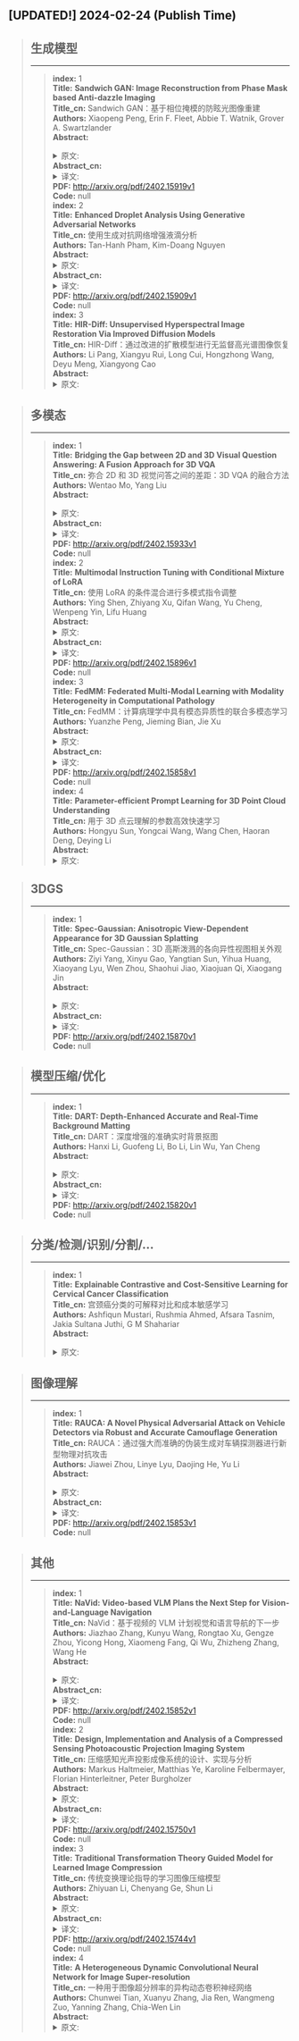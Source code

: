## [UPDATED!] **2024-02-24** (Publish Time)

>## **生成模型**
>---
>>**index:** 1<br />
**Title:** **Sandwich GAN: Image Reconstruction from Phase Mask based Anti-dazzle Imaging**<br />
**Title_cn:** Sandwich GAN：基于相位掩模的防眩光图像重建<br />
**Authors:** Xiaopeng Peng, Erin F. Fleet, Abbie T. Watnik, Grover A. Swartzlander<br />
**Abstract:** <details><summary>原文: </summary>Conventional camera systems are susceptible to the adverse effects of laser dazzle, which may over-saturate an image or cause permanent damage to pixels. To address this problem, we developed an approach combining point spread function engineering whereby a wavefront-coded mask in the pupil plane blurs both the laser and scene, together with a deep neural sandwich network. In addition to protecting the sensor, our approach jointly removes the laser from the scene and reconstructs a satisfactory deblurred image. Image recovery is achieved by wrapping two generative adversarial networks (GANs) around a learnable non-blind image deconvolution module. We trained the Sandwich GAN (SGAN) to suppress the peak laser irradiance as high as $10^6$ times the sensor saturation threshold - the point at which the bare system without the phase mask may exhibit damage. The end-to-end training includes physics-based modeling of the imaging system whereby a laser having an arbitrary angle of incidence is superimposed on images from a large publicly available library. The trained system was validated in the laboratory for laser strengths up to $10^4$ times the saturation value. The proposed image restoration model quantitatively and qualitatively outperforms other methods for a wide range of scene contents, illumination conditions, laser strengths, and noise characteristics.</details>
**Abstract_cn:** <details><summary>译文: </summary>传统的相机系统容易受到激光眩光的不利影响，这可能会使图像过度饱和或对像素造成永久性损坏。为了解决这个问题，我们开发了一种结合点扩散函数工程的方法，其中光瞳平面中的波前编码掩模与深度神经三明治网络一起模糊激光和场景。除了保护传感器之外，我们的方法还共同从场景中移除激光并重建令人满意的去模糊图像。图像恢复是通过在可学习的非盲图像反卷积模块周围包裹两个生成对抗网络（GAN）来实现的。我们训练了 Sandwich GAN (SGAN)，以将峰值激光辐照度抑制高达传感器饱和阈值的 10^6 倍，即没有相位掩模的裸系统可能会出现损坏的点。端到端训练包括基于物理的成像系统建模，其中具有任意入射角的激光叠加在来自大型公共可用库的图像上。经过训练的系统在实验室中经过验证，激光强度高达饱和值的 10^4$ 倍。对于广泛的场景内容、照明条件、激光强度和噪声特性，所提出的图像恢复模型在数量和质量上都优于其他方法。</details>
**PDF:** <http://arxiv.org/pdf/2402.15919v1><br />
**Code:** null<br />
>>**index:** 2<br />
**Title:** **Enhanced Droplet Analysis Using Generative Adversarial Networks**<br />
**Title_cn:** 使用生成对抗网络增强液滴分析<br />
**Authors:** Tan-Hanh Pham, Kim-Doang Nguyen<br />
**Abstract:** <details><summary>原文: </summary>Precision devices play an important role in enhancing production quality and productivity in agricultural systems. Therefore, the optimization of these devices is essential in precision agriculture. Recently, with the advancements of deep learning, there have been several studies aiming to harness its capabilities for improving spray system performance. However, the effectiveness of these methods heavily depends on the size of the training dataset, which is expensive and time-consuming to collect. To address the challenge of insufficient training samples, this paper proposes an alternative solution by generating artificial images of droplets using generative adversarial networks (GAN). The GAN model is trained by using a small dataset captured by a high-speed camera and capable of generating images with progressively increasing resolution. The results demonstrate that the model can generate high-quality images with the size of $1024\times1024$. Furthermore, this research leverages recent advancements in computer vision and deep learning to develop a light droplet detector using the synthetic dataset. As a result, the detection model achieves a 16.06\% increase in mean average precision (mAP) when utilizing the synthetic dataset. To the best of our knowledge, this work stands as the first to employ a generative model for augmenting droplet detection. Its significance lies not only in optimizing nozzle design for constructing efficient spray systems but also in addressing the common challenge of insufficient data in various precision agriculture tasks. This work offers a critical contribution to conserving resources while striving for optimal and sustainable agricultural practices.</details>
**Abstract_cn:** <details><summary>译文: </summary>精密设备在提高农业系统的生产质量和生产力方面发挥着重要作用。因此，这些设备的优化在精准农业中至关重要。最近，随着深度学习的进步，已经有几项研究旨在利用其能力来提高喷雾系统的性能。然而，这些方法的有效性在很大程度上取决于训练数据集的大小，而训练数据集的收集成本昂贵且耗时。为了解决训练样本不足的挑战，本文提出了一种替代解决方案，即使用生成对抗网络（GAN）生成液滴的人工图像。 GAN 模型使用高速摄像机捕获的小型数据集进行训练，能够生成分辨率逐渐增加的图像。结果表明，该模型可以生成大小为$1024\times1024$的高质量图像。此外，这项研究利用计算机视觉和深度学习的最新进展，使用合成数据集开发光滴探测器。因此，在利用合成数据集时，检测模型的平均精度 (mAP) 提高了 16.06%。据我们所知，这项工作是第一个采用生成模型来增强液滴检测的工作。其意义不仅在于优化喷嘴设计以构建高效喷雾系统，还在于解决各种精准农业任务中数据不足的共同挑战。这项工作为保护资源、同时努力实现最佳和可持续的农业实践做出了重要贡献。</details>
**PDF:** <http://arxiv.org/pdf/2402.15909v1><br />
**Code:** null<br />
>>**index:** 3<br />
**Title:** **HIR-Diff: Unsupervised Hyperspectral Image Restoration Via Improved Diffusion Models**<br />
**Title_cn:** HIR-Diff：通过改进的扩散模型进行无监督高光谱图像恢复<br />
**Authors:** Li Pang, Xiangyu Rui, Long Cui, Hongzhong Wang, Deyu Meng, Xiangyong Cao<br />
**Abstract:** <details><summary>原文: </summary>Hyperspectral image (HSI) restoration aims at recovering clean images from degraded observations and plays a vital role in downstream tasks. Existing model-based methods have limitations in accurately modeling the complex image characteristics with handcraft priors, and deep learning-based methods suffer from poor generalization ability. To alleviate these issues, this paper proposes an unsupervised HSI restoration framework with pre-trained diffusion model (HIR-Diff), which restores the clean HSIs from the product of two low-rank components, i.e., the reduced image and the coefficient matrix. Specifically, the reduced image, which has a low spectral dimension, lies in the image field and can be inferred from our improved diffusion model where a new guidance function with total variation (TV) prior is designed to ensure that the reduced image can be well sampled. The coefficient matrix can be effectively pre-estimated based on singular value decomposition (SVD) and rank-revealing QR (RRQR) factorization. Furthermore, a novel exponential noise schedule is proposed to accelerate the restoration process (about 5$\times$ acceleration for denoising) with little performance decrease. Extensive experimental results validate the superiority of our method in both performance and speed on a variety of HSI restoration tasks, including HSI denoising, noisy HSI super-resolution, and noisy HSI inpainting. The code is available at https://github.com/LiPang/HIRDiff.</details>
**Abstract_cn:** <details><summary>译文: </summary>高光谱图像（HSI）恢复旨在从退化的观测中恢复干净的图像，并在下游任务中发挥着至关重要的作用。现有的基于模型的方法在利用手工先验对复杂图像特征进行精确建模方面存在局限性，而基于深度学习的方法泛化能力较差。为了缓解这些问题，本文提出了一种带有预训练扩散模型（HIR-Diff）的无监督 HSI 恢复框架，该框架从两个低秩分量（即缩小图像和系数矩阵）的乘积恢复干净的 HSI。具体来说，缩小后的图像具有低光谱维度，位于像场中，可以从我们改进的扩散模型中推断出，其中设计了具有总变分（TV）先验的新引导函数，以确保缩小后的图像能够很好地采样。基于奇异值分解（SVD）和秩揭示 QR（RRQR）分解，可以有效地预先估计系数矩阵。此外，还提出了一种新颖的指数噪声调度来加速恢复过程（去噪加速大约 5 倍），而性能几乎没有下降。大量的实验结果验证了我们的方法在各种 HSI 恢复任务上的性能和速度方面的优越性，包括 HSI 去噪、噪声 HSI 超分辨率和噪声 HSI 修复。代码可在 https://github.com/LiPang/HIRDiff 获取。</details>
**PDF:** <http://arxiv.org/pdf/2402.15865v1><br />
**Code:** null<br />
>>**index:** 4<br />
**Title:** **A Generative Machine Learning Model for Material Microstructure 3D Reconstruction and Performance Evaluation**<br />
**Title_cn:** 用于材料微观结构 3D 重建和性能评估的生成机器学习模型<br />
**Authors:** Yilin Zheng, Zhigong Song<br />
**Abstract:** <details><summary>原文: </summary>The reconstruction of 3D microstructures from 2D slices is considered to hold significant value in predicting the spatial structure and physical properties of materials.The dimensional extension from 2D to 3D is viewed as a highly challenging inverse problem from the current technological perspective.Recently,methods based on generative adversarial networks have garnered widespread attention.However,they are still hampered by numerous limitations,including oversimplified models,a requirement for a substantial number of training samples,and difficulties in achieving model convergence during training.In light of this,a novel generative model that integrates the multiscale properties of U-net with and the generative capabilities of GAN has been proposed.Based on this,the innovative construction of a multi-scale channel aggregation module,a multi-scale hierarchical feature aggregation module and a convolutional block attention mechanism can better capture the properties of the material microstructure and extract the image information.The model's accuracy is further improved by combining the image regularization loss with the Wasserstein distance loss.In addition,this study utilizes the anisotropy index to accurately distinguish the nature of the image,which can clearly determine the isotropy and anisotropy of the image.It is also the first time that the generation quality of material samples from different domains is evaluated and the performance of the model itself is compared.The experimental results demonstrate that the present model not only shows a very high similarity between the generated 3D structures and real samples but is also highly consistent with real data in terms of statistical data analysis.</details>
**Abstract_cn:** <details><summary>译文: </summary>从2D切片重建3D微观结构被认为在预测材料的空间结构和物理性质方面具有重要价值。从2D到3D的维度扩展从当前技术角度来看被视为一个极具挑战性的反问题。最近，基于方法生成对抗网络的研究受到了广泛的关注。然而，它们仍然受到许多限制的阻碍，包括模型过于简化、需要大量训练样本、训练过程中模型难以收敛等。有鉴于此，一种新颖的生成对抗网络提出了融合U-net的多尺度特性和GAN的生成能力的模型，并在此基础上创新性地构建了多尺度通道聚合模块、多尺度层次特征聚合模块和卷积块注意力模块该机制可以更好地捕捉材料微观结构的特性并提取图像信息。通过将图像正则化损失与Wasserstein距离损失相结合，进一步提高了模型的精度。此外，本研究利用各向异性指数来准确区分材料的性质。图像，可以清晰地判断图像的各向同性和各向异性。这也是首次对不同领域的材料样本的生成质量进行评估并比较模型本身的性能。实验结果表明，本模型不仅显示出生成的3D结构与真实样本之间非常高的相似性，而且在统计数据分析方面也与真实数据高度一致。</details>
**PDF:** <http://arxiv.org/pdf/2402.15815v1><br />
**Code:** null<br />
>>**index:** 5<br />
**Title:** **Intelligent Director: An Automatic Framework for Dynamic Visual Composition using ChatGPT**<br />
**Title_cn:** 智能导演：使用 ChatGPT 的动态视觉合成自动框架<br />
**Authors:** Sixiao Zheng, Jingyang Huo, Yu Wang, Yanwei Fu<br />
**Abstract:** <details><summary>原文: </summary>With the rise of short video platforms represented by TikTok, the trend of users expressing their creativity through photos and videos has increased dramatically. However, ordinary users lack the professional skills to produce high-quality videos using professional creation software. To meet the demand for intelligent and user-friendly video creation tools, we propose the Dynamic Visual Composition (DVC) task, an interesting and challenging task that aims to automatically integrate various media elements based on user requirements and create storytelling videos. We propose an Intelligent Director framework, utilizing LENS to generate descriptions for images and video frames and combining ChatGPT to generate coherent captions while recommending appropriate music names. Then, the best-matched music is obtained through music retrieval. Then, materials such as captions, images, videos, and music are integrated to seamlessly synthesize the video. Finally, we apply AnimeGANv2 for style transfer. We construct UCF101-DVC and Personal Album datasets and verified the effectiveness of our framework in solving DVC through qualitative and quantitative comparisons, along with user studies, demonstrating its substantial potential.</details>
**Abstract_cn:** <details><summary>译文: </summary>随着以TikTok为代表的短视频平台的崛起，用户通过照片和视频表达创意的趋势急剧增加。然而，普通用户缺乏使用专业创作软件制作高质量视频的专业技能。为了满足智能和用户友好的视频创作工具的需求，我们提出了动态视觉合成（DVC）任务，这是一项有趣且具有挑战性的任务，旨在根据用户需求自动集成各种媒体元素并创建讲故事的视频。我们提出了一个智能导演框架，利用 LENS 生成图像和视频帧的描述，并结合 ChatGPT 生成连贯的字幕，同时推荐适当的音乐名称。然后，通过音乐检索得到最匹配的音乐。然后，将字幕、图像、视频和音乐等素材整合起来，无缝合成视频。最后，我们应用 AnimeGANv2 进行风格迁移。我们构建了 UCF101-DVC 和个人相册数据集，并通过定性和定量比较以及用户研究验证了我们的框架在解决 DVC 方面的有效性，展示了其巨大的潜力。</details>
**PDF:** <http://arxiv.org/pdf/2402.15746v1><br />
**Code:** null<br />

>## **多模态**
>---
>>**index:** 1<br />
**Title:** **Bridging the Gap between 2D and 3D Visual Question Answering: A Fusion Approach for 3D VQA**<br />
**Title_cn:** 弥合 2D 和 3D 视觉问答之间的差距：3D VQA 的融合方法<br />
**Authors:** Wentao Mo, Yang Liu<br />
**Abstract:** <details><summary>原文: </summary>In 3D Visual Question Answering (3D VQA), the scarcity of fully annotated data and limited visual content diversity hampers the generalization to novel scenes and 3D concepts (e.g., only around 800 scenes are utilized in ScanQA and SQA dataset). Current approaches resort supplement 3D reasoning with 2D information. However, these methods face challenges: either they use top-down 2D views that introduce overly complex and sometimes question-irrelevant visual clues, or they rely on globally aggregated scene/image-level representations from 2D VLMs, losing the fine-grained vision-language correlations. To overcome these limitations, our approach utilizes question-conditional 2D view selection procedure, pinpointing semantically relevant 2D inputs for crucial visual clues. We then integrate this 2D knowledge into the 3D-VQA system via a two-branch Transformer structure. This structure, featuring a Twin-Transformer design, compactly combines 2D and 3D modalities and captures fine-grained correlations between modalities, allowing them mutually augmenting each other. Integrating proposed mechanisms above, we present BridgeQA, that offers a fresh perspective on multi-modal transformer-based architectures for 3D-VQA. Experiments validate that BridgeQA achieves state-of-the-art on 3D-VQA datasets and significantly outperforms existing solutions. Code is available at $\href{https://github.com/matthewdm0816/BridgeQA}{\text{this URL}}$.</details>
**Abstract_cn:** <details><summary>译文: </summary>在 3D 视觉问答 (3D VQA) 中，完整注释数据的稀缺和有限的视觉内容多样性阻碍了对新场景和 3D 概念的泛化（例如，ScanQA 和 SQA 数据集中仅使用了大约 800 个场景）。当前的方法度假村用 2D 信息补充 3D 推理。然而，这些方法面临着挑战：要么使用自上而下的 2D 视图，引入过于复杂且有时与问题无关的视觉线索，要么依赖 2D VLM 的全局聚合场景/图像级表示，从而失去了细粒度的视觉 -语言相关性。为了克服这些限制，我们的方法利用问题条件 2D 视图选择过程，精确定位语义相关的 2D 输入以获得关键的视觉线索。然后，我们通过两分支 Transformer 结构将此 2D 知识集成到 3D-VQA 系统中。该结构采用双变压器设计，紧凑地结合了 2D 和 3D 模态，并捕获模态之间的细粒度相关性，使它们能够相互增强。整合上述提出的机制，我们提出了 BridgeQA，它为 3D-VQA 的基于多模态 Transformer 的架构提供了全新的视角。实验验证了 BridgeQA 在 3D-VQA 数据集上达到了最先进的水平，并且显着优于现有解决方案。代码可在 $\href{https://github.com/matthewdm0816/BridgeQA}{\text{此 URL}}$ 获取。</details>
**PDF:** <http://arxiv.org/pdf/2402.15933v1><br />
**Code:** null<br />
>>**index:** 2<br />
**Title:** **Multimodal Instruction Tuning with Conditional Mixture of LoRA**<br />
**Title_cn:** 使用 LoRA 的条件混合进行多模式指令调整<br />
**Authors:** Ying Shen, Zhiyang Xu, Qifan Wang, Yu Cheng, Wenpeng Yin, Lifu Huang<br />
**Abstract:** <details><summary>原文: </summary>Multimodal Large Language Models (MLLMs) have demonstrated remarkable proficiency in diverse tasks across different domains, with an increasing focus on improving their zero-shot generalization capabilities for unseen multimodal tasks. Multimodal instruction tuning has emerged as a successful strategy for achieving zero-shot generalization by fine-tuning pre-trained models on diverse multimodal tasks through instructions. As MLLMs grow in complexity and size, the need for parameter-efficient fine-tuning methods like Low-Rank Adaption (LoRA), which fine-tunes with a minimal set of parameters, becomes essential. However, applying LoRA in multimodal instruction tuning presents the challenge of task interference, which leads to performance degradation, especially when dealing with a broad array of multimodal tasks. To address this, this paper introduces a novel approach that integrates multimodal instruction tuning with Conditional Mixture-of-LoRA (MixLoRA). It innovates upon LoRA by dynamically constructing low-rank adaptation matrices tailored to the unique demands of each input instance, aiming to mitigate task interference. Experimental results on various multimodal evaluation datasets indicate that MixLoRA not only outperforms the conventional LoRA with the same or even higher ranks, demonstrating its efficacy and adaptability in diverse multimodal tasks.</details>
**Abstract_cn:** <details><summary>译文: </summary>多模态大型语言模型（MLLM）在不同领域的各种任务中表现出了卓越的熟练程度，并且越来越注重提高其对未见过的多模态任务的零样本泛化能力。多模态指令调优已成为通过指令对不同多模态任务上的预训练模型进行微调来实现零样本泛化的成功策略。随着 MLLM 的复杂性和规模不断增长，对参数高效的微调方法的需求变得至关重要，例如低秩适应 (LoRA)，它可以使用最少的参数集进行微调。然而，在多模态指令调优中应用 LoRA 会带来任务干扰的挑战，这会导致性能下降，特别是在处理广泛的多模态任务时。为了解决这个问题，本文介绍了一种将多模式指令调整与条件混合 LoRA (MixLoRA) 相结合的新颖方法。它在 LoRA 的基础上进行了创新，动态构建适合每个输入实例的独特需求的低秩适应矩阵，旨在减轻任务干扰。在各种多模态评估数据集上的实验结果表明，MixLoRA不仅优于同等甚至更高等级的传统LoRA，证明了其在多种多模态任务中的有效性和适应性。</details>
**PDF:** <http://arxiv.org/pdf/2402.15896v1><br />
**Code:** null<br />
>>**index:** 3<br />
**Title:** **FedMM: Federated Multi-Modal Learning with Modality Heterogeneity in Computational Pathology**<br />
**Title_cn:** FedMM：计算病理学中具有模态异质性的联合多模态学习<br />
**Authors:** Yuanzhe Peng, Jieming Bian, Jie Xu<br />
**Abstract:** <details><summary>原文: </summary>The fusion of complementary multimodal information is crucial in computational pathology for accurate diagnostics. However, existing multimodal learning approaches necessitate access to users' raw data, posing substantial privacy risks. While Federated Learning (FL) serves as a privacy-preserving alternative, it falls short in addressing the challenges posed by heterogeneous (yet possibly overlapped) modalities data across various hospitals. To bridge this gap, we propose a Federated Multi-Modal (FedMM) learning framework that federatedly trains multiple single-modal feature extractors to enhance subsequent classification performance instead of existing FL that aims to train a unified multimodal fusion model. Any participating hospital, even with small-scale datasets or limited devices, can leverage these federated trained extractors to perform local downstream tasks (e.g., classification) while ensuring data privacy. Through comprehensive evaluations of two publicly available datasets, we demonstrate that FedMM notably outperforms two baselines in accuracy and AUC metrics.</details>
**Abstract_cn:** <details><summary>译文: </summary>互补的多模态信息的融合对于计算病理学的准确诊断至关重要。然而，现有的多模式学习方法需要访问用户的原始数据，从而带来巨大的隐私风险。虽然联邦学习 (FL) 作为一种隐私保护替代方案，但它无法解决各医院异构（但可能重叠）模式数据带来的挑战。为了弥补这一差距，我们提出了一种联合多模态（FedMM）学习框架，该框架联合训练多个单模态特征提取器以增强后续分类性能，而不是旨在训练统一多模态融合模型的现有 FL。任何参与的医院，即使拥有小规模数据集或有限的设备，也可以利用这些联合训练的提取器来执行本地下游任务（例如分类），同时确保数据隐私。通过对两个公开数据集的综合评估，我们证明 FedMM 在准确性和 AUC 指标方面明显优于两个基线。</details>
**PDF:** <http://arxiv.org/pdf/2402.15858v1><br />
**Code:** null<br />
>>**index:** 4<br />
**Title:** **Parameter-efficient Prompt Learning for 3D Point Cloud Understanding**<br />
**Title_cn:** 用于 3D 点云理解的参数高效快速学习<br />
**Authors:** Hongyu Sun, Yongcai Wang, Wang Chen, Haoran Deng, Deying Li<br />
**Abstract:** <details><summary>原文: </summary>This paper presents a parameter-efficient prompt tuning method, named PPT, to adapt a large multi-modal model for 3D point cloud understanding. Existing strategies are quite expensive in computation and storage, and depend on time-consuming prompt engineering. We address the problems from three aspects. Firstly, a PromptLearner module is devised to replace hand-crafted prompts with learnable contexts to automate the prompt tuning process. Then, we lock the pre-trained backbone instead of adopting the full fine-tuning paradigm to substantially improve the parameter efficiency. Finally, a lightweight PointAdapter module is arranged near target tasks to enhance prompt tuning for 3D point cloud understanding. Comprehensive experiments are conducted to demonstrate the superior parameter and data efficiency of the proposed method.Meanwhile, we obtain new records on 4 public datasets and multiple 3D tasks, i.e., point cloud recognition, few-shot learning, and part segmentation. The implementation is available at https://github.com/auniquesun/PPT.</details>
**Abstract_cn:** <details><summary>译文: </summary>本文提出了一种名为 PPT 的参数高效提示调整方法，以适应大型多模态模型以进行 3D 点云理解。现有策略的计算和存储成本相当昂贵，并且依赖于耗时的即时工程。我们从三个方面解决问题。首先，设计了 PromptLearner 模块，用可学习的上下文代替手工制作的提示，以自动化提示调整过程。然后，我们锁定预训练的主干，而不是采用完整的微调范式，以大幅提高参数效率。最后，在目标任务附近布置了一个轻量级的 PointAdapter 模块，以增强对 3D 点云理解的快速调整。综合实验证明了该方法优越的参数和数据效率。同时，我们在4个公共数据集和多个3D任务（即点云识别、少样本学习和零件分割）上获得了新记录。该实现可在 https://github.com/auniquesun/PPT 获取。</details>
**PDF:** <http://arxiv.org/pdf/2402.15823v1><br />
**Code:** null<br />
>>**index:** 5<br />
**Title:** **Increasing SAM Zero-Shot Performance on Multimodal Medical Images Using GPT-4 Generated Descriptive Prompts Without Human Annotation**<br />
**Title_cn:** 使用 GPT-4 生成的描述性提示（无需人工注释）提高多模态医学图像的 SAM 零样本性能<br />
**Authors:** Zekun Jiang, Dongjie Cheng, Ziyuan Qin, Jun Gao, Qicheng Lao, Kang Li, Le Zhang<br />
**Abstract:** <details><summary>原文: </summary>This study develops and evaluates a novel multimodal medical image zero-shot segmentation algorithm named Text-Visual-Prompt SAM (TV-SAM) without any manual annotations. TV-SAM incorporates and integrates large language model GPT-4, Vision Language Model GLIP, and Segment Anything Model (SAM), to autonomously generate descriptive text prompts and visual bounding box prompts from medical images, thereby enhancing SAM for zero-shot segmentation. Comprehensive evaluations are implemented on seven public datasets encompassing eight imaging modalities to demonstrate that TV-SAM can effectively segment unseen targets across various modalities without additional training, significantly outperforming SAM AUTO and GSAM, closely matching the performance of SAM BBOX with gold standard bounding box prompts, and surpassing the state-of-the-art on specific datasets like ISIC and WBC. The study indicates that TV-SAM serves as an effective multimodal medical image zero-shot segmentation algorithm, highlighting the significant contribution of GPT-4 to zero-shot segmentation. By integrating foundational models such as GPT-4, GLIP, and SAM, it could enhance the capability to address complex problems in specialized domains. The code is available at: https://github.com/JZK00/TV-SAM.</details>
**Abstract_cn:** <details><summary>译文: </summary>本研究开发并评估了一种新型多模态医学图像零样本分割算法，名为文本-视觉-提示 SAM (TV-SAM)，无需任何手动注释。 TV-SAM结合并集成了大语言模型GPT-4、视觉语言模型GLIP和Segment Anything Model (SAM)，从医学图像中自主生成描述性文本提示和视觉边界框提示，从而增强SAM的零样本分割。对涵盖八种成像模式的七个公共数据集进行了综合评估，以证明 TV-SAM 无需额外训练即可有效分割各种模式中看不见的目标，显着优于 SAM AUTO 和 GSAM，与 SAM BBOX 的性能与黄金标准边界框提示紧密匹配，并超越了 ISIC 和 WBC 等特定数据集的最新水平。研究表明TV-SAM是一种有效的多模态医学图像零样本分割算法，凸显了GPT-4对零样本分割的显着贡献。通过集成GPT-4、GLIP和SAM等基础模型，可以增强解决专业领域复杂问题的能力。该代码位于：https://github.com/JZK00/TV-SAM。</details>
**PDF:** <http://arxiv.org/pdf/2402.15759v1><br />
**Code:** null<br />
>>**index:** 6<br />
**Title:** **GAOKAO-MM: A Chinese Human-Level Benchmark for Multimodal Models Evaluation**<br />
**Title_cn:** GAOKAO-MM：中国人类水平的多模态模型评估基准<br />
**Authors:** Yi Zong, Xipeng Qiu<br />
**Abstract:** <details><summary>原文: </summary>The Large Vision-Language Models (LVLMs) have demonstrated great abilities in image perception and language understanding. However, existing multimodal benchmarks focus on primary perception abilities and commonsense knowledge which are insufficient to reflect the comprehensive capabilities of LVLMs. We propose GAOKAO-MM, a multimodal benchmark based on the Chinese College Entrance Examination (GAOKAO), comprising of 8 subjects and 12 types of images, such as diagrams, function graphs, maps and photos. GAOKAO-MM derives from native Chinese context and sets human-level requirements for the model's abilities, including perception, understanding, knowledge and reasoning. We evaluate 10 LVLMs and find that the accuracies of all of them are lower than 50%, with GPT-4-Vison (48.1%), Qwen-VL-Plus (41.2%) and Gemini-Pro-Vision (35.1%) ranking in the top three positions. The results of our multi-dimension analysis indicate that LVLMs have moderate distance towards Artificial General Intelligence (AGI) and provide insights facilitating the development of multilingual LVLMs.</details>
**Abstract_cn:** <details><summary>译文: </summary>大视觉语言模型（LVLM）在图像感知和语言理解方面表现出了强大的能力。然而，现有的多模态基准侧重于初级感知能力和常识知识，不足以反映 LVLM 的综合能力。我们提出了 GAOKAO-MM，这是一个基于中国高考（GAOKAO）的多模态基准，由 8 个科目和 12 种图像组成，例如图表、函数图、地图和照片。 GAOKAO-MM源自中国本土背景，对模型的感知、理解、知识和推理等能力设定了人类水平的要求。我们评估了10个LVLM，发现它们的准确率都低于50%，其中GPT-4-Vison（48.1%）、Qwen-VL-Plus（41.2%）和Gemini-Pro-Vision（35.1%）排名处于前三名的位置。我们的多维度分析结果表明，LVLM 与通用人工智能 (AGI) 的距离适中，并为促进多语言 LVLM 的发展提供了见解。</details>
**PDF:** <http://arxiv.org/pdf/2402.15745v1><br />
**Code:** null<br />
>>**index:** 7<br />
**Title:** **CLIPose: Category-Level Object Pose Estimation with Pre-trained Vision-Language Knowledge**<br />
**Title_cn:** CLIPose：利用预先训练的视觉语言知识进行类别级物体姿态估计<br />
**Authors:** Xiao Lin, Minghao Zhu, Ronghao Dang, Guangliang Zhou, Shaolong Shu, Feng Lin, Chengju Liu, Qijun Chen<br />
**Abstract:** <details><summary>原文: </summary>Most of existing category-level object pose estimation methods devote to learning the object category information from point cloud modality. However, the scale of 3D datasets is limited due to the high cost of 3D data collection and annotation. Consequently, the category features extracted from these limited point cloud samples may not be comprehensive. This motivates us to investigate whether we can draw on knowledge of other modalities to obtain category information. Inspired by this motivation, we propose CLIPose, a novel 6D pose framework that employs the pre-trained vision-language model to develop better learning of object category information, which can fully leverage abundant semantic knowledge in image and text modalities. To make the 3D encoder learn category-specific features more efficiently, we align representations of three modalities in feature space via multi-modal contrastive learning. In addition to exploiting the pre-trained knowledge of the CLIP's model, we also expect it to be more sensitive with pose parameters. Therefore, we introduce a prompt tuning approach to fine-tune image encoder while we incorporate rotations and translations information in the text descriptions. CLIPose achieves state-of-the-art performance on two mainstream benchmark datasets, REAL275 and CAMERA25, and runs in real-time during inference (40FPS).</details>
**Abstract_cn:** <details><summary>译文: </summary>大多数现有的类别级物体姿态估计方法致力于从点云模态学习物体类别信息。然而，由于 3D 数据收集和注释的成本高昂，3D 数据集的规模受到限制。因此，从这些有限的点云样本中提取的类别特征可能并不全面。这促使我们研究是否可以利用其他方式的知识来获取类别信息。受这一动机的启发，我们提出了 CLIPose，一种新颖的 6D 姿势框架，它采用预先训练的视觉语言模型来更好地学习对象类别信息，可以充分利用图像和文本模态中丰富的语义知识。为了使 3D 编码器更有效地学习特定类别的特征，我们通过多模态对比学习在特征空间中对齐三种模态的表示。除了利用 CLIP 模型的预训练知识之外，我们还期望它对姿态参数更加敏感。因此，我们引入了一种即时调整方法来微调图像编码器，同时将旋转和平移信息合并到文本描述中。 CLIPose 在两个主流基准数据集 REAL275 和 CAMERA25 上实现了最先进的性能，并在推理过程中实时运行 (40FPS)。</details>
**PDF:** <http://arxiv.org/pdf/2402.15726v1><br />
**Code:** null<br />
>>**index:** 8<br />
**Title:** **DeepLight: Reconstructing High-Resolution Observations of Nighttime Light With Multi-Modal Remote Sensing Data**<br />
**Title_cn:** DeepLight：利用多模态遥感数据重建夜间光的高分辨率观测<br />
**Authors:** Lixian Zhang, Runmin Dong, Shuai Yuan, Jinxiao Zhang, Mengxuan Chen, Juepeng Zheng, Haohuan Fu<br />
**Abstract:** <details><summary>原文: </summary>Nighttime light (NTL) remote sensing observation serves as a unique proxy for quantitatively assessing progress toward meeting a series of Sustainable Development Goals (SDGs), such as poverty estimation, urban sustainable development, and carbon emission. However, existing NTL observations often suffer from pervasive degradation and inconsistency, limiting their utility for computing the indicators defined by the SDGs. In this study, we propose a novel approach to reconstruct high-resolution NTL images using multi-modal remote sensing data. To support this research endeavor, we introduce DeepLightMD, a comprehensive dataset comprising data from five heterogeneous sensors, offering fine spatial resolution and rich spectral information at a national scale. Additionally, we present DeepLightSR, a calibration-aware method for building bridges between spatially heterogeneous modality data in the multi-modality super-resolution. DeepLightSR integrates calibration-aware alignment, an auxiliary-to-main multi-modality fusion, and an auxiliary-embedded refinement to effectively address spatial heterogeneity, fuse diversely representative features, and enhance performance in $8\times$ super-resolution (SR) tasks. Extensive experiments demonstrate the superiority of DeepLightSR over 8 competing methods, as evidenced by improvements in PSNR (2.01 dB $ \sim $ 13.25 dB) and PIQE (0.49 $ \sim $ 9.32). Our findings underscore the practical significance of our proposed dataset and model in reconstructing high-resolution NTL data, supporting efficiently and quantitatively assessing the SDG progress.</details>
**Abstract_cn:** <details><summary>译文: </summary>夜间灯光（NTL）遥感观测是定量评估实现贫困估计、城市可持续发展和碳排放等一系列可持续发展目标（SDG）进展情况的独特指标。然而，现有的 NTL 观测结果往往普遍退化和不一致，限制了它们计算可持续发展目标定义的指标的效用。在这项研究中，我们提出了一种使用多模态遥感数据重建高分辨率 NTL 图像的新方法。为了支持这项研究工作，我们引入了 DeepLightMD，这是一个综合数据集，包含来自五个异构传感器的数据，在全国范围内提供精细的空间分辨率和丰富的光谱信息。此外，我们还提出了 DeepLightSR，一种校准感知方法，用于在多模态超分辨率中的空间异构模态数据之间建立桥梁。 DeepLightSR 集成了校准感知对齐、辅助到主多模态融合和辅助嵌入细化，可有效解决空间异质性、融合不同的代表性特征，并增强 8 倍超分辨率 (SR) 任务的性能。大量实验证明了 DeepLightSR 相对于 8 种竞争方法的优越性，PSNR (2.01 dB $ \sim $ 13.25 dB) 和 PIQE (0.49 $ \sim $ 9.32) 的改进证明了这一点。我们的研究结果强调了我们提出的数据集和模型在重建高分辨率 NTL 数据方面的实际意义，支持有效、定量地评估可持续发展目标的进展。</details>
**PDF:** <http://arxiv.org/pdf/2402.15659v1><br />
**Code:** null<br />

>## **3DGS**
>---
>>**index:** 1<br />
**Title:** **Spec-Gaussian: Anisotropic View-Dependent Appearance for 3D Gaussian Splatting**<br />
**Title_cn:** Spec-Gaussian：3D 高斯泼溅的各向异性视图相关外观<br />
**Authors:** Ziyi Yang, Xinyu Gao, Yangtian Sun, Yihua Huang, Xiaoyang Lyu, Wen Zhou, Shaohui Jiao, Xiaojuan Qi, Xiaogang Jin<br />
**Abstract:** <details><summary>原文: </summary>The recent advancements in 3D Gaussian splatting (3D-GS) have not only facilitated real-time rendering through modern GPU rasterization pipelines but have also attained state-of-the-art rendering quality. Nevertheless, despite its exceptional rendering quality and performance on standard datasets, 3D-GS frequently encounters difficulties in accurately modeling specular and anisotropic components. This issue stems from the limited ability of spherical harmonics (SH) to represent high-frequency information. To overcome this challenge, we introduce Spec-Gaussian, an approach that utilizes an anisotropic spherical Gaussian (ASG) appearance field instead of SH for modeling the view-dependent appearance of each 3D Gaussian. Additionally, we have developed a coarse-to-fine training strategy to improve learning efficiency and eliminate floaters caused by overfitting in real-world scenes. Our experimental results demonstrate that our method surpasses existing approaches in terms of rendering quality. Thanks to ASG, we have significantly improved the ability of 3D-GS to model scenes with specular and anisotropic components without increasing the number of 3D Gaussians. This improvement extends the applicability of 3D GS to handle intricate scenarios with specular and anisotropic surfaces.</details>
**Abstract_cn:** <details><summary>译文: </summary>3D 高斯喷射 (3D-GS) 的最新进展不仅促进了通过现代 GPU 光栅化管道的实时渲染，而且还获得了最先进的渲染质量。然而，尽管 3D-GS 在标准数据集上具有出色的渲染质量和性能，但在精确建模镜面反射和各向异性组件时经常遇到困难。这个问题源于球谐函数（SH）表示高频信息的能力有限。为了克服这一挑战，我们引入了 Spec-Gaussian，这是一种利用各向异性球面高斯 (ASG) 外观场而不是 SH 来对每个 3D 高斯的视图相关外观进行建模的方法。此外，我们还开发了从粗到精的训练策略，以提高学习效率并消除现实场景中因过度拟合而导致的漂浮物。我们的实验结果表明，我们的方法在渲染质量方面超越了现有方法。借助 ASG，我们显着提高了 3D-GS 对具有镜面反射和各向异性分量的场景进行建模的能力，而无需增加 3D 高斯的数量。这一改进扩展了 3D GS 的适用性，可以处理具有镜面和各向异性表面的复杂场景。</details>
**PDF:** <http://arxiv.org/pdf/2402.15870v1><br />
**Code:** null<br />

>## **模型压缩/优化**
>---
>>**index:** 1<br />
**Title:** **DART: Depth-Enhanced Accurate and Real-Time Background Matting**<br />
**Title_cn:** DART：深度增强的准确实时背景抠图<br />
**Authors:** Hanxi Li, Guofeng Li, Bo Li, Lin Wu, Yan Cheng<br />
**Abstract:** <details><summary>原文: </summary>Matting with a static background, often referred to as ``Background Matting" (BGM), has garnered significant attention within the computer vision community due to its pivotal role in various practical applications like webcasting and photo editing. Nevertheless, achieving highly accurate background matting remains a formidable challenge, primarily owing to the limitations inherent in conventional RGB images. These limitations manifest in the form of susceptibility to varying lighting conditions and unforeseen shadows.   In this paper, we leverage the rich depth information provided by the RGB-Depth (RGB-D) cameras to enhance background matting performance in real-time, dubbed DART. Firstly, we adapt the original RGB-based BGM algorithm to incorporate depth information. The resulting model's output undergoes refinement through Bayesian inference, incorporating a background depth prior. The posterior prediction is then translated into a "trimap," which is subsequently fed into a state-of-the-art matting algorithm to generate more precise alpha mattes. To ensure real-time matting capabilities, a critical requirement for many real-world applications, we distill the backbone of our model from a larger and more versatile BGM network. Our experiments demonstrate the superior performance of the proposed method. Moreover, thanks to the distillation operation, our method achieves a remarkable processing speed of 33 frames per second (fps) on a mid-range edge-computing device. This high efficiency underscores DART's immense potential for deployment in mobile applications}</details>
**Abstract_cn:** <details><summary>译文: </summary>静态背景抠图，通常被称为“背景抠图”（BGM），由于其在网络广播和照片编辑等各种实际应用中的关键作用，在计算机视觉界引起了极大的关注。然而，实现高精度的背景抠图仍然是一个艰巨的挑战，主要是由于传统 RGB 图像固有的局限性。这些局限性表现为对不同的照明条件和不可预见的阴影的敏感性。在本文中，我们利用 RGB-Depth (RGB -D) 摄像头实时增强背景抠图性能，称为 DART。首先，我们采用原始的基于 RGB 的 BGM 算法来合并深度信息。最终模型的输出通过贝叶斯推理进行细化，并合并背景深度先验。然后后验预测被转换为“三元图”，随后将其输入最先进的抠图算法以生成更精确的 alpha 遮罩。为了确保实时抠图功能（这是许多实际应用程序的关键要求），我们从更大、更通用的 BGM 网络中提取了模型的骨干。我们的实验证明了所提出方法的优越性能。此外，由于蒸馏操作，我们的方法在中端边缘计算设备上实现了每秒 33 帧 (fps) 的卓越处理速度。这种高效率凸显了 DART 在移动应用程序中部署的巨大潜力}</details>
**PDF:** <http://arxiv.org/pdf/2402.15820v1><br />
**Code:** null<br />

>## **分类/检测/识别/分割/...**
>---
>>**index:** 1<br />
**Title:** **Explainable Contrastive and Cost-Sensitive Learning for Cervical Cancer Classification**<br />
**Title_cn:** 宫颈癌分类的可解释对比和成本敏感学习<br />
**Authors:** Ashfiqun Mustari, Rushmia Ahmed, Afsara Tasnim, Jakia Sultana Juthi, G M Shahariar<br />
**Abstract:** <details><summary>原文: </summary>This paper proposes an efficient system for classifying cervical cancer cells using pre-trained convolutional neural networks (CNNs). We first fine-tune five pre-trained CNNs and minimize the overall cost of misclassification by prioritizing accuracy for certain classes that have higher associated costs or importance. To further enhance the performance of the models, supervised contrastive learning is included to make the models more adept at capturing important features and patterns. Extensive experimentation are conducted to evaluate the proposed system on the SIPaKMeD dataset. The experimental results demonstrate the effectiveness of the developed system, achieving an accuracy of 97.29%. To make our system more trustworthy, we have employed several explainable AI techniques to interpret how the models reached a specific decision. The implementation of the system can be found at - https://github.com/isha-67/CervicalCancerStudy.</details>
**Abstract_cn:** <details><summary>译文: </summary>本文提出了一种使用预先训练的卷积神经网络（CNN）对宫颈癌细胞进行分类的有效系统。我们首先对五个预训练的 CNN 进行微调，并通过优先考虑具有较高相关成本或重要性的某些类别的准确性，最大限度地降低错误分类的总体成本。为了进一步提高模型的性能，引入了监督对比学习，使模型更善于捕获重要的特征和模式。为了在 SIPaKMeD 数据集上评估所提出的系统，进行了广泛的实验。实验结果证明了所开发系统的有效性，准确率达到97.29%。为了使我们的系统更值得信赖，我们采用了几种可解释的人工智能技术来解释模型如何做出特定决策。该系统的实现可以在 https://github.com/isha-67/CervicalCancerStudy 找到。</details>
**PDF:** <http://arxiv.org/pdf/2402.15905v1><br />
**Code:** null<br />
>>**index:** 2<br />
**Title:** **Multi-Object Tracking by Hierarchical Visual Representations**<br />
**Title_cn:** 通过分层视觉表示进行多目标跟踪<br />
**Authors:** Jinkun Cao, Jiangmiao Pang, Kris Kitani<br />
**Abstract:** <details><summary>原文: </summary>We propose a new visual hierarchical representation paradigm for multi-object tracking. It is more effective to discriminate between objects by attending to objects' compositional visual regions and contrasting with the background contextual information instead of sticking to only the semantic visual cue such as bounding boxes. This compositional-semantic-contextual hierarchy is flexible to be integrated in different appearance-based multi-object tracking methods. We also propose an attention-based visual feature module to fuse the hierarchical visual representations. The proposed method achieves state-of-the-art accuracy and time efficiency among query-based methods on multiple multi-object tracking benchmarks.</details>
**Abstract_cn:** <details><summary>译文: </summary>我们提出了一种用于多目标跟踪的新的视觉分层表示范例。通过关注对象的组成视觉区域并与背景上下文信息进行对比，而不是仅坚持诸如边界框之类的语义视觉线索，可以更有效地区分对象。这种组合-语义-上下文层次结构可以灵活地集成到不同的基于外观的多对象跟踪方法中。我们还提出了一种基于注意力的视觉特征模块来融合分层视觉表示。该方法在多个多目标跟踪基准上实现了基于查询的方法中最先进的准确性和时间效率。</details>
**PDF:** <http://arxiv.org/pdf/2402.15895v1><br />
**Code:** null<br />
>>**index:** 3<br />
**Title:** **Multi-graph Graph Matching for Coronary Artery Semantic Labeling**<br />
**Title_cn:** 冠状动脉语义标记的多图图形匹配<br />
**Authors:** Chen Zhao, Zhihui Xu, Pukar Baral, Michel Esposito, Weihua Zhou<br />
**Abstract:** <details><summary>原文: </summary>Coronary artery disease (CAD) stands as the leading cause of death worldwide, and invasive coronary angiography (ICA) remains the gold standard for assessing vascular anatomical information. However, deep learning-based methods encounter challenges in generating semantic labels for arterial segments, primarily due to the morphological similarity between arterial branches. To address this challenge, we model the vascular tree as a graph and propose a multi-graph graph matching (MGM) algorithm for coronary artery semantic labeling. The MGM algorithm assesses the similarity between arterials in multiple vascular tree graphs, taking into account the cycle consistency between each pair of graphs. This ensures that unannotated arterial segments are appropriately labeled by matching them with annotated segments. Through the incorporation of anatomical graph structure, radiomics features, and semantic mapping, the proposed MGM model achieves an impressive accuracy of 0.9471 for coronary artery semantic labeling. This approach presents a novel tool for coronary artery analysis using ICA videos, offering valuable insights into vascular health and pathology.</details>
**Abstract_cn:** <details><summary>译文: </summary>冠状动脉疾病 (CAD) 是全球死亡的主要原因，而侵入性冠状动脉造影 (ICA) 仍然是评估血管解剖信息的金标准。然而，基于深度学习的方法在为动脉段生成语义标签时遇到了挑战，这主要是由于动脉分支之间的形态相似性。为了应对这一挑战，我们将血管树建模为图，并提出了一种用于冠状动脉语义标记的多图图匹配（MGM）算法。 MGM 算法评估多个血管树图中动脉之间的相似性，同时考虑每对图之间的循环一致性。这确保通过将未注释的动脉段与注释的段匹配来适当地标记它们。通过结合解剖图结构、放射组学特征和语义映射，所提出的 MGM 模型在冠状动脉语义标记方面实现了令人印象深刻的 0.9471 准确度。这种方法提供了一种使用 ICA 视频进行冠状动脉分析的新工具，为血管健康和病理学提供了宝贵的见解。</details>
**PDF:** <http://arxiv.org/pdf/2402.15894v1><br />
**Code:** null<br />
>>**index:** 4<br />
**Title:** **Multiple Instance Learning for Glioma Diagnosis using Hematoxylin and Eosin Whole Slide Images: An Indian cohort Study**<br />
**Title_cn:** 使用苏木精和曙红全幻灯片图像进行神经胶质瘤诊断的多实例学习：一项印度队列研究<br />
**Authors:** Ekansh Chauhan, Amit Sharma, Megha S Uppin, C. V. Jawahar, Vinod P. K<br />
**Abstract:** <details><summary>原文: </summary>Brain tumors represent a severe and life-threatening condition, demanding precise diagnosis and tailored treatment strategies. This study advances patient care with findings from rigorous multiple-instance-learning experimentations across various feature extractors and aggregators in brain tumor histopathology. It establishes new performance benchmarks in glioma subtype classification across multiple datasets, including a novel dataset focused on the Indian demographic (IPD-Brain), providing a valuable resource for existing research. Using a ResNet-50, pretrained on histopathology datasets, for feature extraction, combined with DTFD feature aggregator, our approach achieves state-of-the-art AUCs of 88.08 on IPD-Brain and 95.81 on TCGA-Brain dataset respectively for three-way glioma subtype classification. Moreover, it establishes new benchmarks in grading and detecting IHC molecular biomarkers (IDH1 (mutant R132H), TP53, ATRX, Ki-67) through H&E stained whole slide images for the IPD-Brain dataset. The work also highlights a significant correlation between the model decision-making processes and the diagnostic reasoning of pathologists, underscoring its capability to mimic professional diagnostic procedures.</details>
**Abstract_cn:** <details><summary>译文: </summary>脑肿瘤是一种严重且危及生命的疾病，需要精确的诊断和量身定制的治疗策略。这项研究利用脑肿瘤组织病理学中各种特征提取器和聚合器的严格多实例学习实验的结果来推进患者护理。它为多个数据集的神经胶质瘤亚型分类建立了新的性能基准，包括一个专注于印度人口统计的新数据集 (IPD-Brain)，为现有研究提供了宝贵的资源。使用在组织病理学数据集上预训练的 ResNet-50 进行特征提取，结合 DTFD 特征聚合器，我们的方法在 IPD-Brain 上实现了最先进的 AUC 88.08，在 TCGA-Brain 数据集上实现了三向 AUC 95.81神经胶质瘤亚型分类。此外，它通过 IPD-Brain 数据集的 H&E 染色整个幻灯片图像，在分级和检测 IHC 分子生物标志物（IDH1（突变体 R132H）、TP53、ATRX、Ki-67）方面建立了新的基准。这项工作还强调了模型决策过程与病理学家的诊断推理之间的显着相关性，强调了其模仿专业诊断程序的能力。</details>
**PDF:** <http://arxiv.org/pdf/2402.15832v1><br />
**Code:** null<br />
>>**index:** 5<br />
**Title:** **Sequential Visual and Semantic Consistency for Semi-supervised Text Recognition**<br />
**Title_cn:** 半监督文本识别的顺序视觉和语义一致性<br />
**Authors:** Mingkun Yang, Biao Yang, Minghui Liao, Yingying Zhu, Xiang Bai<br />
**Abstract:** <details><summary>原文: </summary>Scene text recognition (STR) is a challenging task that requires large-scale annotated data for training. However, collecting and labeling real text images is expensive and time-consuming, which limits the availability of real data. Therefore, most existing STR methods resort to synthetic data, which may introduce domain discrepancy and degrade the performance of STR models. To alleviate this problem, recent semi-supervised STR methods exploit unlabeled real data by enforcing character-level consistency regularization between weakly and strongly augmented views of the same image. However, these methods neglect word-level consistency, which is crucial for sequence recognition tasks. This paper proposes a novel semi-supervised learning method for STR that incorporates word-level consistency regularization from both visual and semantic aspects. Specifically, we devise a shortest path alignment module to align the sequential visual features of different views and minimize their distance. Moreover, we adopt a reinforcement learning framework to optimize the semantic similarity of the predicted strings in the embedding space. We conduct extensive experiments on several standard and challenging STR benchmarks and demonstrate the superiority of our proposed method over existing semi-supervised STR methods.</details>
**Abstract_cn:** <details><summary>译文: </summary>场景文本识别（STR）是一项具有挑战性的任务，需要大规模的注释数据进行训练。然而，收集和标记真实文本图像既昂贵又耗时，这限制了真实数据的可用性。因此，大多数现有的 STR 方法都采用合成数据，这可能会引入域差异并降低 STR 模型的性能。为了缓解这个问题，最近的半监督 STR 方法通过在同一图像的弱增强视图和强增强视图之间强制执行字符级一致性正则化来利用未标记的真实数据。然而，这些方法忽略了词级一致性，这对于序列识别任务至关重要。本文提出了一种新颖的 STR 半监督学习方法，该方法从视觉和语义方面结合了词级一致性正则化。具体来说，我们设计了一个最短路径对齐模块来对齐不同视图的顺序视觉特征并最小化它们的距离。此外，我们采用强化学习框架来优化嵌入空间中预测字符串的语义相似度。我们对几个标准和具有挑战性的 STR 基准进行了广泛的实验，并证明了我们提出的方法相对于现有半监督 STR 方法的优越性。</details>
**PDF:** <http://arxiv.org/pdf/2402.15806v1><br />
**Code:** null<br />
>>**index:** 6<br />
**Title:** **IRConStyle: Image Restoration Framework Using Contrastive Learning and Style Transfer**<br />
**Title_cn:** IRConStyle：使用对比学习和风格迁移的图像恢复框架<br />
**Authors:** Dongqi Fan, Xin Zhao, Liang Chang<br />
**Abstract:** <details><summary>原文: </summary>Recently, the contrastive learning paradigm has achieved remarkable success in high-level tasks such as classification, detection, and segmentation. However, contrastive learning applied in low-level tasks, like image restoration, is limited, and its effectiveness is uncertain. This raises a question: Why does the contrastive learning paradigm not yield satisfactory results in image restoration? In this paper, we conduct in-depth analyses and propose three guidelines to address the above question. In addition, inspired by style transfer and based on contrastive learning, we propose a novel module for image restoration called \textbf{ConStyle}, which can be efficiently integrated into any U-Net structure network. By leveraging the flexibility of ConStyle, we develop a \textbf{general restoration network} for image restoration. ConStyle and the general restoration network together form an image restoration framework, namely \textbf{IRConStyle}. To demonstrate the capability and compatibility of ConStyle, we replace the general restoration network with transformer-based, CNN-based, and MLP-based networks, respectively. We perform extensive experiments on various image restoration tasks, including denoising, deblurring, deraining, and dehazing. The results on 19 benchmarks demonstrate that ConStyle can be integrated with any U-Net-based network and significantly enhance performance. For instance, ConStyle NAFNet significantly outperforms the original NAFNet on SOTS outdoor (dehazing) and Rain100H (deraining) datasets, with PSNR improvements of 4.16 dB and 3.58 dB with 85% fewer parameters.</details>
**Abstract_cn:** <details><summary>译文: </summary>最近，对比学习范式在分类、检测和分割等高级任务中取得了显着的成功。然而，应用于图像恢复等低级任务的对比学习是有限的，并且其有效性不确定。这就提出了一个问题：为什么对比学习范式在图像恢复方面没有产生令人满意的结果？在本文中，我们进行了深入分析并提出了三个指导方针来解决上述问题。此外，受风格迁移的启发并基于对比学习，我们提出了一种新颖的图像恢复模块，称为 \textbf{ConStyle}，它可以有效地集成到任何 U-Net 结构网络中。通过利用 ConStyle 的灵活性，我们开发了一个用于图像恢复的 \textbf{通用恢复网络}。 ConStyle和通用恢复网络一起构成了图像恢复框架，即\textbf{IRConStyle}。为了证明 ConStyle 的功能和兼容性，我们分别用基于 Transformer 的网络、基于 CNN 的网络和基于 MLP 的网络替换了一般的恢复网络。我们对各种图像恢复任务进行了广泛的实验，包括去噪、去模糊、去雨和去雾。 19 项基准测试的结果表明，ConStyle 可以与任何基于 U-Net 的网络集成，并显着提高性能。例如，ConStyle NAFNet 在 SOTS 户外（除雾）和 Rain100H（除雨）数​​据集上的性能显着优于原始 NAFNet，PSNR 提高了 4.16 dB 和 3.58 dB，参数减少了 85%。</details>
**PDF:** <http://arxiv.org/pdf/2402.15784v1><br />
**Code:** null<br />
>>**index:** 7<br />
**Title:** **Res-VMamba: Fine-Grained Food Category Visual Classification Using Selective State Space Models with Deep Residual Learning**<br />
**Title_cn:** Res-VMamba：使用选择性状态空间模型和深度残差学习进行细粒度食品类别视觉分类<br />
**Authors:** Chi-Sheng Chen, Guan-Ying Chen, Dong Zhou, Di Jiang, Dai-Shi Chen<br />
**Abstract:** <details><summary>原文: </summary>Food classification is the foundation for developing food vision tasks and plays a key role in the burgeoning field of computational nutrition. Due to the complexity of food requiring fine-grained classification, recent academic research mainly modifies Convolutional Neural Networks (CNNs) and/or Vision Transformers (ViTs) to perform food category classification. However, to learn fine-grained features, the CNN backbone needs additional structural design, whereas ViT, containing the self-attention module, has increased computational complexity. In recent months, a new Sequence State Space (S4) model, through a Selection mechanism and computation with a Scan (S6), colloquially termed Mamba, has demonstrated superior performance and computation efficiency compared to the Transformer architecture. The VMamba model, which incorporates the Mamba mechanism into image tasks (such as classification), currently establishes the state-of-the-art (SOTA) on the ImageNet dataset. In this research, we introduce an academically underestimated food dataset CNFOOD-241, and pioneer the integration of a residual learning framework within the VMamba model to concurrently harness both global and local state features inherent in the original VMamba architectural design. The research results show that VMamba surpasses current SOTA models in fine-grained and food classification. The proposed Res-VMamba further improves the classification accuracy to 79.54\% without pretrained weight. Our findings elucidate that our proposed methodology establishes a new benchmark for SOTA performance in food recognition on the CNFOOD-241 dataset. The code can be obtained on GitHub: https://github.com/ChiShengChen/ResVMamba.</details>
**Abstract_cn:** <details><summary>译文: </summary>食物分类是开发食物视觉任务的基础，在新兴的计算营养领域发挥着关键作用。由于食品的复杂性需要细粒度的分类，最近的学术研究主要修改卷积神经网络（CNN）和/或视觉变换器（ViT）来进行食品类别分类。然而，为了学习细粒度的特征，CNN主干需要额外的结构设计，而包含自注意力模块的ViT增加了计算复杂度。近几个月来，一种新的序列状态空间 (S4) 模型，通过选择机制和扫描 (S6) 计算（俗称 Mamba），与 Transformer 架构相比，展现了卓越的性能和计算效率。 VMamba模型将Mamba机制融入到图像任务（例如分类）中，目前在ImageNet数据集上建立了state-of-the-art（SOTA）。在这项研究中，我们引入了学术上被低估的食物数据集 CNFOOD-241，并开创性地将残差学习框架集成到 VMamba 模型中，以同时利用原始 VMamba 架构设计中固有的全局和局部状态特征。研究结果表明，VMamba 在细粒度和食品分类方面超越了当前的 SOTA 模型。所提出的 Res-VMamba 在没有预训练权重的情况下进一步将分类精度提高到 79.54%。我们的研究结果表明，我们提出的方法为 CNFOOD-241 数据集上食品识别的 SOTA 性能建立了新的基准。代码可以在GitHub上获取：https://github.com/ChiShengChen/ResVMamba。</details>
**PDF:** <http://arxiv.org/pdf/2402.15761v1><br />
**Code:** null<br />
>>**index:** 8<br />
**Title:** **Detection Is Tracking: Point Cloud Multi-Sweep Deep Learning Models Revisited**<br />
**Title_cn:** 检测即跟踪：重新审视点云多重扫描深度学习模型<br />
**Authors:** Lingji Chen<br />
**Abstract:** <details><summary>原文: </summary>Conventional tracking paradigm takes in instantaneous measurements such as range and bearing, and produces object tracks across time. In applications such as autonomous driving, lidar measurements in the form of point clouds are usually passed through a "virtual sensor" realized by a deep learning model, to produce "measurements" such as bounding boxes, which are in turn ingested by a tracking module to produce object tracks. Very often multiple lidar sweeps are accumulated in a buffer to merge and become the input to the virtual sensor. We argue in this paper that such an input already contains temporal information, and therefore the virtual sensor output should also contain temporal information, not just instantaneous values for the time corresponding to the end of the buffer. In particular, we present the deep learning model called MULti-Sweep PAired Detector (MULSPAD) that produces, for each detected object, a pair of bounding boxes at both the end time and the beginning time of the input buffer. This is achieved with fairly straightforward changes in commonly used lidar detection models, and with only marginal extra processing, but the resulting symmetry is satisfying. Such paired detections make it possible not only to construct rudimentary trackers fairly easily, but also to construct more sophisticated trackers that can exploit the extra information conveyed by the pair and be robust to choices of motion models and object birth/death models. We have conducted preliminary training and experimentation using Waymo Open Dataset, which shows the efficacy of our proposed method.</details>
**Abstract_cn:** <details><summary>译文: </summary>传统的跟踪范例采用瞬时测量（例如距离和方位），并生成随时间变化的对象轨迹。在自动驾驶等应用中，点云形式的激光雷达测量通常通过深度学习模型实现的“虚拟传感器”，以产生诸如边界框之类的“测量结果”，然后由跟踪模块摄取产生对象轨迹。通常，多个激光雷达扫描会累积在缓冲区中以合并并成为虚拟传感器的输入。我们在本文中认为，这样的输入已经包含时间信息，因此虚拟传感器输出也应该包含时间信息，而不仅仅是与缓冲区末尾相对应的时间的瞬时值。特别是，我们提出了称为多扫描配对检测器（MULSPAD）的深度学习模型，它为每个检测到的对象在输入缓冲区的结束时间和开始时间生成一对边界框。这是通过对常用激光雷达检测模型进行相当简单的更改来实现的，并且仅进行边际额外处理，但所得的对称性令人满意。这种配对检测不仅可以相当容易地构建基本的跟踪器，而且还可以构建更复杂的跟踪器，这些跟踪器可以利用配对传递的额外信息，并对运动模型和对象出生/死亡模型的选择具有鲁棒性。我们使用 Waymo 开放数据集进行了初步训练和实验，这表明了我们提出的方法的有效性。</details>
**PDF:** <http://arxiv.org/pdf/2402.15756v1><br />
**Code:** null<br />
>>**index:** 9<br />
**Title:** **GiMeFive: Towards Interpretable Facial Emotion Classification**<br />
**Title_cn:** GiMeFive：迈向可解释的面部情绪分类<br />
**Authors:** Jiawen Wang, Leah Kawka<br />
**Abstract:** <details><summary>原文: </summary>Deep convolutional neural networks have been shown to successfully recognize facial emotions for the past years in the realm of computer vision. However, the existing detection approaches are not always reliable or explainable, we here propose our model GiMeFive with interpretations, i.e., via layer activations and gradient-weighted class activation mapping. We compare against the state-of-the-art methods to classify the six facial emotions. Empirical results show that our model outperforms the previous methods in terms of accuracy on two Facial Emotion Recognition (FER) benchmarks and our aggregated FER GiMeFive. Furthermore, we explain our work in real-world image and video examples, as well as real-time live camera streams. Our code and supplementary material are available at https: //github.com/werywjw/SEP-CVDL.</details>
**Abstract_cn:** <details><summary>译文: </summary>过去几年，深度卷积神经网络在计算机视觉领域已被证明可以成功识别面部情绪。然而，现有的检测方法并不总是可靠或可解释的，我们在这里提出了带有解释的模型 GiMeFive，即通过层激活和梯度加权类激活映射。我们与最先进的方法进行比较，对六种面部情绪进行分类。实证结果表明，我们的模型在两个面部情绪识别 (FER) 基准和我们聚合的 FER GiMeFive 的准确性方面优于以前的方法。此外，我们还通过现实世界的图像和视频示例以及实时摄像头流来解释我们的工作。我们的代码和补充材料可在 https://github.com/werywjw/SEP-CVDL 获取。</details>
**PDF:** <http://arxiv.org/pdf/2402.15662v1><br />
**Code:** null<br />

>## **图像理解**
>---
>>**index:** 1<br />
**Title:** **RAUCA: A Novel Physical Adversarial Attack on Vehicle Detectors via Robust and Accurate Camouflage Generation**<br />
**Title_cn:** RAUCA：通过强大而准确的伪装生成对车辆探测器进行新型物理对抗攻击<br />
**Authors:** Jiawei Zhou, Linye Lyu, Daojing He, Yu Li<br />
**Abstract:** <details><summary>原文: </summary>Adversarial camouflage is a widely used physical attack against vehicle detectors for its superiority in multi-view attack performance. One promising approach involves using differentiable neural renderers to facilitate adversarial camouflage optimization through gradient back-propagation. However, existing methods often struggle to capture environmental characteristics during the rendering process or produce adversarial textures that can precisely map to the target vehicle, resulting in suboptimal attack performance. Moreover, these approaches neglect diverse weather conditions, reducing the efficacy of generated camouflage across varying weather scenarios. To tackle these challenges, we propose a robust and accurate camouflage generation method, namely RAUCA. The core of RAUCA is a novel neural rendering component, Neural Renderer Plus (NRP), which can accurately project vehicle textures and render images with environmental characteristics such as lighting and weather. In addition, we integrate a multi-weather dataset for camouflage generation, leveraging the NRP to enhance the attack robustness. Experimental results on six popular object detectors show that RAUCA consistently outperforms existing methods in both simulation and real-world settings.</details>
**Abstract_cn:** <details><summary>译文: </summary>对抗性伪装因其在多视图攻击性能方面的优越性而被广泛用于针对车辆探测器的物理攻击。一种有前途的方法涉及使用可微神经渲染器通过梯度反向传播促进对抗性伪装优化。然而，现有的方法通常难以在渲染过程中捕获环境特征或产生可以精确映射到目标车辆的对抗性纹理，从而导致攻击性能不佳。此外，这些方法忽略了不同的天气条件，降低了在不同天气场景下生成的伪装的效果。为了应对这些挑战，我们提出了一种稳健且准确的迷彩生成方法，即 RAUCA。 RAUCA的核心是一种新颖的神经渲染组件Neural Renderer Plus (NRP)，它可以精确地投影车辆纹理并渲染具有光照、天气等环境特征的图像。此外，我们集成了用于伪装生成的多天气数据集，利用 NRP 来增强攻击鲁棒性。六种流行的物体检测器的实验结果表明，RAUCA 在模拟和现实环境中始终优于现有方法。</details>
**PDF:** <http://arxiv.org/pdf/2402.15853v1><br />
**Code:** null<br />

>## **其他**
>---
>>**index:** 1<br />
**Title:** **NaVid: Video-based VLM Plans the Next Step for Vision-and-Language Navigation**<br />
**Title_cn:** NaVid：基于视频的 VLM 计划视觉和语言导航的下一步<br />
**Authors:** Jiazhao Zhang, Kunyu Wang, Rongtao Xu, Gengze Zhou, Yicong Hong, Xiaomeng Fang, Qi Wu, Zhizheng Zhang, Wang He<br />
**Abstract:** <details><summary>原文: </summary>Vision-and-Language Navigation (VLN) stands as a key research problem of Embodied AI, aiming at enabling agents to navigate in unseen environments following linguistic instructions. In this field, generalization is a long-standing challenge, either to out-of-distribution scenes or from Sim to Real. In this paper, we propose NaVid, a video-based large vision language model (VLM), to mitigate such a generalization gap. NaVid makes the first endeavour to showcase the capability of VLMs to achieve state-of-the-art level navigation performance without any maps, odometer and depth inputs. Following human instruction, NaVid only requires an on-the-fly video stream from a monocular RGB camera equipped on the robot to output the next-step action. Our formulation mimics how humans navigate and naturally gets rid of the problems introduced by odometer noises, and the Sim2Real gaps from map or depth inputs. Moreover, our video-based approach can effectively encode the historical observations of robots as spatio-temporal contexts for decision-making and instruction following. We train NaVid with 550k navigation samples collected from VLN-CE trajectories, including action-planning and instruction-reasoning samples, along with 665k large-scale web data. Extensive experiments show that NaVid achieves SOTA performance in simulation environments and the real world, demonstrating superior cross-dataset and Sim2Real transfer. We thus believe our proposed VLM approach plans the next step for not only the navigation agents but also this research field.</details>
**Abstract_cn:** <details><summary>译文: </summary>视觉和语言导航（VLN）是嵌入式人工智能的一个关键研究问题，旨在使智能体能够按照语言指令在看不见的环境中进行导航。在这个领域，无论是对于分布外的场景还是从模拟到真实的泛化都是一个长期存在的挑战。在本文中，我们提出了 NaVid，一种基于视频的大视觉语言模型（VLM），以缩小这种泛化差距。 NaVid 首次努力展示 VLM 无需任何地图、里程表和深度输入即可实现最先进水平导航性能的能力。按照人类指令，NaVid 只需要来自机器人配备的单目 RGB 摄像头的动态视频流即可输出下一步动作。我们的公式模仿了人类的导航方式，自然地消除了里程表噪音以及地图或深度输入的 Sim2Real 间隙带来的问题。此外，我们基于视频的方法可以有效地将机器人的历史观察结果编码为决策和遵循指令的时空上下文。我们使用从 VLN-CE 轨迹收集的 55 万个导航样本（包括行动规划和指令推理样本）以及 66.5 万个大规模网络数据来训练 NaVid。大量实验表明，NaVid 在仿真环境和现实世界中实现了 SOTA 性能，展示了卓越的跨数据集和 Sim2Real 传输能力。因此，我们相信我们提出的 VLM 方法不仅为导航代理而且为该研究领域规划了下一步。</details>
**PDF:** <http://arxiv.org/pdf/2402.15852v1><br />
**Code:** null<br />
>>**index:** 2<br />
**Title:** **Design, Implementation and Analysis of a Compressed Sensing Photoacoustic Projection Imaging System**<br />
**Title_cn:** 压缩感知光声投影成像系统的设计、实现与分析<br />
**Authors:** Markus Haltmeier, Matthias Ye, Karoline Felbermayer, Florian Hinterleitner, Peter Burgholzer<br />
**Abstract:** <details><summary>原文: </summary>Significance: Compressed sensing (CS) uses special measurement designs combined with powerful mathematical algorithms to reduce the amount of data to be collected while maintaining image quality. This is relevant to almost any imaging modality, and in this paper we focus on CS in photoacoustic projection imaging (PAPI) with integrating line detectors (ILDs).   Aim: Our previous research involved rather general CS measurements, where each ILD can contribute to any measurement. In the real world, however, the design of CS measurements is subject to practical constraints. In this research, we aim at a CS-PAPI system where each measurement involves only a subset of ILDs, and which can be implemented in a cost-effective manner.   Approach: We extend the existing PAPI with a self-developed CS unit. The system provides structured CS matrices for which the existing recovery theory cannot be applied directly. A random search strategy is applied to select the CS measurement matrix within this class for which we obtain exact sparse recovery.   Results: We implement a CS PAPI system for a compression factor of $4:3$, where specific measurements are made on separate groups of 16 ILDs. We algorithmically design optimal CS measurements that have proven sparse CS capabilities. Numerical experiments are used to support our results.   Conclusions: CS with proven sparse recovery capabilities can be integrated into PAPI, and numerical results support this setup. Future work will focus on applying it to experimental data and utilizing data-driven approaches to enhance the compression factor and generalize the signal class.</details>
**Abstract_cn:** <details><summary>译文: </summary>意义：压缩感知（CS）使用特殊的测量设计与强大的数学算法相结合，在保持图像质量的同时减少要收集的数据量。这几乎与所有成像方式相关，在本文中，我们重点关注具有集成线探测器 (ILD) 的光声投影成像 (PAPI) 中的 CS。目标：我们之前的研究涉及相当一般的 CS 测量，其中每个 ILD 都可以对任何测量做出贡献。然而，在现实世界中，CS 测量的设计受到实际限制。在这项研究中，我们的目标是建立一个 CS-PAPI 系统，其中每次测量仅涉及 ILD 的一个子集，并且可以以经济有效的方式实施。方法：我们用自主开发的 CS 单元扩展现有的 PAPI。该系统提供了现有恢复理论无法直接应用的结构化CS矩阵。应用随机搜索策略来选择此类中的 CS 测量矩阵，为此我们获得了精确的稀疏恢复。结果：我们实施了压缩系数为 4:3 的 CS PAPI 系统，其中对 16 个 ILD 的不同组进行了特定测量。我们通过算法设计最佳 CS 测量，并已证明稀疏 CS 功能。数值实验用于支持我们的结果。结论：具有经过验证的稀疏恢复能力的 CS 可以集成到 PAPI 中，并且数值结果支持这种设置。未来的工作将集中于将其应用于实验数据，并利用数据驱动的方法来增强压缩因子并概括信号类别。</details>
**PDF:** <http://arxiv.org/pdf/2402.15750v1><br />
**Code:** null<br />
>>**index:** 3<br />
**Title:** **Traditional Transformation Theory Guided Model for Learned Image Compression**<br />
**Title_cn:** 传统变换理论指导的学习图像压缩模型<br />
**Authors:** Zhiyuan Li, Chenyang Ge, Shun Li<br />
**Abstract:** <details><summary>原文: </summary>Recently, many deep image compression methods have been proposed and achieved remarkable performance. However, these methods are dedicated to optimizing the compression performance and speed at medium and high bitrates, while research on ultra low bitrates is limited. In this work, we propose a ultra low bitrates enhanced invertible encoding network guided by traditional transformation theory, experiments show that our codec outperforms existing methods in both compression and reconstruction performance. Specifically, we introduce the Block Discrete Cosine Transformation to model the sparsity of features and employ traditional Haar transformation to improve the reconstruction performance of the model without increasing the bitstream cost.</details>
**Abstract_cn:** <details><summary>译文: </summary>近年来，许多深度图像压缩方法被提出并取得了显着的性能。然而，这些方法致力于优化中高码率下的压缩性能和速度，而对超低码率的研究有限。在这项工作中，我们提出了一种以传统变换理论为指导的超低比特率增强可逆编码网络，实验表明我们的编解码器在压缩和重建性能方面都优于现有方法。具体来说，我们引入块离散余弦变换来对特征的稀疏性进行建模，并采用传统的哈尔变换来提高模型的重建性能，而不增加比特流成本。</details>
**PDF:** <http://arxiv.org/pdf/2402.15744v1><br />
**Code:** null<br />
>>**index:** 4<br />
**Title:** **A Heterogeneous Dynamic Convolutional Neural Network for Image Super-resolution**<br />
**Title_cn:** 一种用于图像超分辨率的异构动态卷积神经网络<br />
**Authors:** Chunwei Tian, Xuanyu Zhang, Jia Ren, Wangmeng Zuo, Yanning Zhang, Chia-Wen Lin<br />
**Abstract:** <details><summary>原文: </summary>Convolutional neural networks can automatically learn features via deep network architectures and given input samples. However, robustness of obtained models may have challenges in varying scenes. Bigger differences of a network architecture are beneficial to extract more complementary structural information to enhance robustness of an obtained super-resolution model. In this paper, we present a heterogeneous dynamic convolutional network in image super-resolution (HDSRNet). To capture more information, HDSRNet is implemented by a heterogeneous parallel network. The upper network can facilitate more contexture information via stacked heterogeneous blocks to improve effects of image super-resolution. Each heterogeneous block is composed of a combination of a dilated, dynamic, common convolutional layers, ReLU and residual learning operation. It can not only adaptively adjust parameters, according to different inputs, but also prevent long-term dependency problem. The lower network utilizes a symmetric architecture to enhance relations of different layers to mine more structural information, which is complementary with a upper network for image super-resolution. The relevant experimental results show that the proposed HDSRNet is effective to deal with image resolving. The code of HDSRNet can be obtained at https://github.com/hellloxiaotian/HDSRNet.</details>
**Abstract_cn:** <details><summary>译文: </summary>卷积神经网络可以通过深度网络架构和给定的输入样本自动学习特征。然而，所获得的模型的鲁棒性在不同场景中可能面临挑战。网络架构的较大差异有利于提取更多互补的结构信息，以增强所获得的超分辨率模型的鲁棒性。在本文中，我们提出了一种图像超分辨率的异构动态卷积网络（HDSRNet）。为了捕获更多信息，HDSRNet 通过异构并行网络实现。上层网络可以通过堆叠异构块来提供更多上下文信息，以提高图像超分辨率的效果。每个异构块由扩张的动态公共卷积层、ReLU 和残差学习操作的组合组成。它不仅可以根据不同的输入自适应地调整参数，还可以防止长期依赖问题。下层网络利用对称架构来增强不同层之间的关系，以挖掘更多的结构信息，这与上层网络的图像超分辨率互补。相关实验结果表明，所提出的HDSRNet能够有效地处理图像解析。 HDSRNet的代码可以在https://github.com/helloxiaotian/HDSRNet获取。</details>
**PDF:** <http://arxiv.org/pdf/2402.15704v1><br />
**Code:** null<br />
>>**index:** 5<br />
**Title:** **General Purpose Image Encoder DINOv2 for Medical Image Registration**<br />
**Title_cn:** 用于医学图像配准的通用图像编码器 DINOv2<br />
**Authors:** Xinrui Song, Xuanang Xu, Pingkun Yan<br />
**Abstract:** <details><summary>原文: </summary>Existing medical image registration algorithms rely on either dataset specific training or local texture-based features to align images. The former cannot be reliably implemented without large modality-specific training datasets, while the latter lacks global semantics thus could be easily trapped at local minima. In this paper, we present a training-free deformable image registration method, DINO-Reg, leveraging a general purpose image encoder DINOv2 for image feature extraction. The DINOv2 encoder was trained using the ImageNet data containing natural images. We used the pretrained DINOv2 without any finetuning. Our method feeds the DINOv2 encoded features into a discrete optimizer to find the optimal deformable registration field. We conducted a series of experiments to understand the behavior and role of such a general purpose image encoder in the application of image registration. Combined with handcrafted features, our method won the first place in the recent OncoReg Challenge. To our knowledge, this is the first application of general vision foundation models in medical image registration.</details>
**Abstract_cn:** <details><summary>译文: </summary>现有的医学图像配准算法依赖于数据集特定的训练或基于局部纹理的特征来对齐图像。如果没有大型特定于模态的训练数据集，前者就无法可靠地实现，而后者缺乏全局语义，因此很容易陷入局部最小值。在本文中，我们提出了一种免训练的可变形图像配准方法 DINO-Reg，利用通用图像编码器 DINOv2 进行图像特征提取。 DINOv2 编码器使用包含自然图像的 ImageNet 数据进行训练。我们使用预训练的 DINOv2，无需任何微调。我们的方法将 DINOv2 编码特征输入离散优化器中，以找到最佳的可变形配准字段。我们进行了一系列实验来了解这种通用图像编码器在图像配准应用中的行为和作用。结合手工制作的特征，我们的方法在最近的 OncoReg 挑战赛中获得了第一名。据我们所知，这是通用视觉基础模型在医学图像配准中的首次应用。</details>
**PDF:** <http://arxiv.org/pdf/2402.15687v1><br />
**Code:** null<br />
>>**index:** 6<br />
**Title:** **Scalable Density-based Clustering with Random Projections**<br />
**Title_cn:** 具有随机投影的可扩展的基于密度的聚类<br />
**Authors:** Haochuan Xu, Ninh Pham<br />
**Abstract:** <details><summary>原文: </summary>We present sDBSCAN, a scalable density-based clustering algorithm in high dimensions with cosine distance. Utilizing the neighborhood-preserving property of random projections, sDBSCAN can quickly identify core points and their neighborhoods, the primary hurdle of density-based clustering. Theoretically, sDBSCAN outputs a clustering structure similar to DBSCAN under mild conditions with high probability. To further facilitate sDBSCAN, we present sOPTICS, a scalable OPTICS for interactive exploration of the intrinsic clustering structure. We also extend sDBSCAN and sOPTICS to L2, L1, $\chi^2$, and Jensen-Shannon distances via random kernel features. Empirically, sDBSCAN is significantly faster and provides higher accuracy than many other clustering algorithms on real-world million-point data sets. On these data sets, sDBSCAN and sOPTICS run in a few minutes, while the scikit-learn's counterparts demand several hours or cannot run due to memory constraints.</details>
**Abstract_cn:** <details><summary>译文: </summary>我们提出了 sDBSCAN，一种具有余弦距离的高维可扩展的基于密度的聚类算法。利用随机投影的邻域保留特性，sDBSCAN 可以快速识别核心点及其邻域，这是基于密度的聚类的主要障碍。理论上，sDBSCAN 在温和条件下以高概率输出类似于 DBSCAN 的聚类结构。为了进一步促进 sDBSCAN，我们提出了 sOPTICS，这是一种可扩展的 OPTICS，用于交互式探索内在聚类结构。我们还通过随机核特征将 sDBSCAN 和 sOPTICS 扩展到 L2、L1、$\chi^2$ 和 Jensen-Shannon 距离。根据经验，在现实世界的百万点数据集上，sDBSCAN 比许多其他聚类算法要快得多，并且提供更高的准确性。在这些数据集上，sDBSCAN 和 sOPTICS 在几分钟内运行，而 scikit-learn 的对应项需要几个小时或由于内存限制而无法运行。</details>
**PDF:** <http://arxiv.org/pdf/2402.15679v1><br />
**Code:** null<br />

